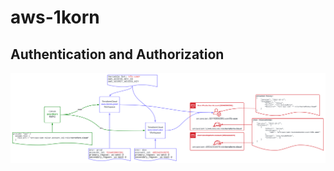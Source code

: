 # aws-1korn

## Authentication and Authorization

![diagram of pipeline AA](./aws-1korn%20Infrastructure%20Pipeline.svg "Authentication and Authorization Diagram")
